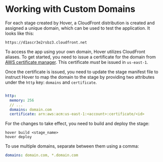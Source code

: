 # Working with Custom Domains

For each stage created by Hover, a CloudFront distribution is created and assigned a unique domain, which can be used to test the application. It looks like this:

```
https://d1ascr3e2rsbz3.cloudfront.net
```

To access the app using your own domain, Hover utilizes CloudFront aliases. To get started, you need to issue a certificate for the domain from [AWS certificate manager](https://console.aws.amazon.com/acm). This certificate *must* be issued in `us-east-1`.

Once the certificate is issued, you need to update the stage manifest file to instruct Hover to map the domain to the stage by providing two attributes under the `http` key: `domains` and `certificate`.

```yaml

http:
  memory: 256
  // ...
  domains: domain.com
  certificate: arn:aws:acm:us-east-1:<account>:certificate/<id>
```

For the changes to take effect, you need to build and deploy the stage:

```shell
hover build <stage_name>
hover deploy
```

To use multiple domains, separate between them using a comma:

```yaml
domains: domain.com, *.domain.com
```
